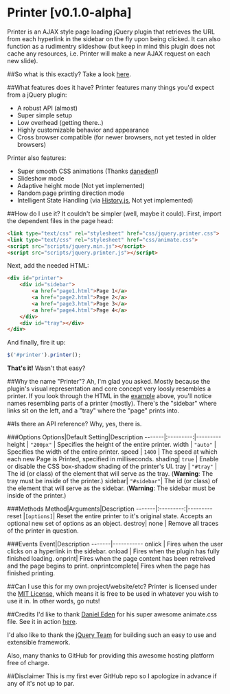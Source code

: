 Printer [v0.1.0-alpha]
======
Printer is an AJAX style page loading jQuery plugin that retrieves the URL from each hyperlink in the sidebar on the fly upon being clicked. It can also function as a rudimentry slideshow (but keep in mind this plugin does not cache any resources, i.e. Printer will make a new AJAX request on each new slide).

##So what is this exactly?
Take a look [here](http://amd940.github.io/Printer/).

##What features does it have?
Printer features many things you'd expect from a jQuery plugin:
- A robust API (almost)
- Super simple setup
- Low overhead (getting there..)
- Highly customizable behavior and appearance
- Cross browser compatible (for newer browsers, not yet tested in older browsers)

Printer also features:
- Super smooth CSS animations (Thanks [daneden](https://github.com/daneden)!)
- Slideshow mode
- Adaptive height mode (Not yet implemented)
- Random page printing direction mode
- Intelligent State Handling (via [History.js](https://github.com/browserstate/history.js), Not yet implemented)

##How do I use it?
It couldn't be simpler (well, maybe it could). First, import the dependent files in the page head:
```html
<link type="text/css" rel="stylesheet" href="css/jquery.printer.css">
<link type="text/css" rel="stylesheet" href="css/animate.css">
<script src="scripts/jquery.min.js"></script>
<script src="scripts/jquery.printer.js"></script>
```

Next, add the needed HTML:
```html
<div id="printer">
	<div id="sidebar">
		<a href="page1.html">Page 1</a>
		<a href="page2.html">Page 2</a>
		<a href="page3.html">Page 3</a>
		<a href="page4.html">Page 4</a>
	</div>
	<div id="tray"></div>
</div>
```

And finally, fire it up:
```javascript
$('#printer').printer();
```

**That's it!** Wasn't that easy?

##Why the name "Printer"?
Ah, I'm glad you asked. Mostly because the plugin's visual representation and core concept very loosly resembles a printer. If you look through the HTML in the [example](http://amd940.github.io/Printer/) above, you'll notice names resembling parts of a printer (mostly). There's the "sidebar" where links sit on the left, and a "tray" where the "page" prints into.

##Is there an API reference?
Why, yes, there is.


###Options
Options|Default Setting|Description
-------|:---------:|---------
height | `"200px"` | Specifies the height of the entire printer.
width  | `"auto"`  | Specifies the width of the entire printer.
speed  | `1400`    | The speed at which each new Page is Printed, specified in milliseconds.
shading| `true`    | Enable or disable the CSS box-shadow shading of the printer's UI.
tray   | `"#tray"`   | The id (or class) of the element that will serve as the tray. (**Warning**: The tray must be inside of the printer.)
sidebar| `"#sidebar"`| The id (or class) of the element that will serve as the sidebar. (**Warning**: The sidebar must be inside of the printer.)

###Methods
Method|Arguments|Description
-------|:---------:|---------
reset  |`[options]`| Reset the entire printer to it's original state. Accepts an optional new set of options as an object.
destroy| none      | Remove all traces of the printer in question.

###Events
Event|Description
-------|-----------
onlick | Fires when the user clicks on a hyperlink in the sidebar.
onload | Fires when the plugin has fully finished loading.
onprint| Fires when the page content has been retreived and the page begins to print.
onprintcomplete| Fires when the page has finished printing.


##Can I use this for my own project/website/etc?
Printer is licensed under the [MIT License](http://opensource.org/licenses/MIT), which means it is free to be used in whatever you wish to use it in. In other words, go nuts!


##Credits
I'd like to thank [Daniel Eden](https://github.com/daneden) for his super awesome animate.css file. See it in action [here](http://daneden.github.io/animate.css/).

I'd also like to thank the [jQuery Team](https://jquery.org/team/) for building such an easy to use and extensible framework.

Also, many thanks to GitHub for providing this awesome hosting platform free of charge.

##Disclaimer
This is my first ever GitHub repo so I apologize in advance if any of it's not up to par.
